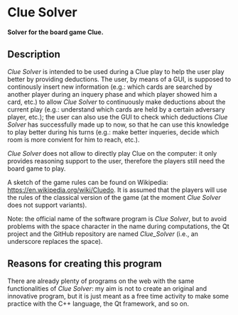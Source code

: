 # Clue Solver

**Solver for the board game Clue.**

## Description ##

*Clue Solver* is intended to be used during a Clue play to help the user play better by providing deductions. The user, by means of a GUI, is supposed to continously insert new information (e.g.: which cards are searched by another player during an inquery phase and which player showed him a card, etc.) to allow *Clue Solver* to continuously make deductions about the current play (e.g.: understand which cards are held by a certain adversary player, etc.); the user can also use the GUI to check which deductions *Clue Solver* has successfully made up to now, so that he can use this knowledge to play better during his turns (e.g.: make better inqueries, decide which room is more convient for him to reach, etc.).

*Clue Solver* does not allow to directly play Clue on the computer: it only provides reasoning support to the user, therefore the players still need the board game to play.

A sketch of the game rules can be found on Wikipedia: <https://en.wikipedia.org/wiki/Cluedo>. It is assumed that the players will use the rules of the classical version of the game (at the moment *Clue Solver* does not support variants).

Note: the official name of the software program is *Clue Solver*, but to avoid problems with the space character in the name during computations, the Qt project and the GitHub repository are named *Clue_Solver* (i.e., an underscore replaces the space).


## Reasons for creating this program ##

There are already plenty of programs on the web with the same functionalities of *Clue Solver*: my aim is not to create an original and innovative program, but it is just meant as a free time activity to make some practice with the C++ language, the Qt framework, and so on.
